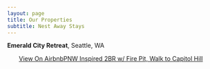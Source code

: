 ```yaml
---
layout: page
title: Our Properties
subtitle: Nest Away Stays
---
```


<!-- title, text blurb, embed link -->
<p class="property-title"><b>Emerald City Retreat</b>, Seattle, WA</p>
<!-- <p class="property-text">todo at some point</p> -->
<div class="airbnb-embed-frame" data-id="48475623" data-view="home" style="width:450px;height:300px;margin:auto"><a href="https://www.airbnb.com/rooms/48475623?guests=1&amp;adults=1&amp;s=66&amp;unique_share_id=219b8a48-5ade-4eb4-9a74-46b895fa3ab7&amp;source=embed_widget">View On Airbnb</a><a href="https://www.airbnb.com/rooms/48475623?guests=1&amp;adults=1&amp;s=66&amp;unique_share_id=219b8a48-5ade-4eb4-9a74-46b895fa3ab7&amp;source=embed_widget" rel="nofollow">PNW Inspired 2BR w/ Fire Pit, Walk to Capitol Hill</a><script async="" src="https://www.airbnb.com/embeddable/airbnb_jssdk"></script></div>